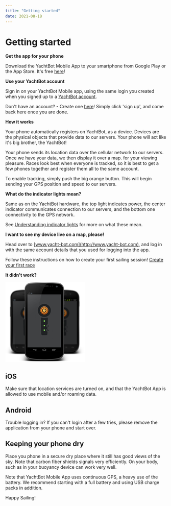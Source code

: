 ```yaml
---
title: "Getting started"
date: 2021-08-18
---
```

# Getting started

**Get the app for your phone**

Download the YachtBot Mobile App to your smartphone from Google Play or the App Store. It's free [here](https://play.google.com/store/apps/details?id=com.igtimi.yachtbot)!

  

  

**Use your YachtBot account**

Sign in on your YachtBot Mobile app, using the same login you created when you signed up to a [YachtBot account](../../YachtBot%20Web/Getting%20started/Create%20your%20YachtBot%20account.md).

Don't have an account? - Create one [here](http://www.yacht-bot.com)! Simply click 'sign up', and come back here once you are done.

  

  

**How it works**

Your phone automatically registers on YachtBot, as a device. Devices are the physical objects that provide data to our servers. Your phone will act like it's big brother, the YachtBot!

Your phone sends its location data over the cellular network to our servers. Once we have your data, we then display it over a map. for your viewing pleasure. Races look best when everyone is tracked, so it is best to get a few phones together and register them all to the same account.

  

To enable tracking, simply push the big orange button. This will begin sending your GPS position and speed to our servers.

  

  

**What do the indicator lights mean?**

Same as on the YachtBot hardware, the top light indicates power, the center indicator communicates connection to our servers, and the bottom one connectivity to the GPS network. 

See [Understanding indicator lights](http://sfsdf) for more on what these mean.

  

  

**I want to see my device live on a map, please!**

Head over to [www.yacht-bot.com](http://www.yacht-bot.com), and log in with the same account details that you used for logging into the app.

Follow these instructions on how to create your first sailing session! [Create your first race](http://safddsf)

  

  

**It didn't work?**

  

<img src="../../../assets/images/blob1446695955285.png" alt=""  />

iOS
---

Make sure that location services are turned on, and that the YachtBot App is allowed to use mobile and/or roaming data. 

  

Android
-------

Trouble logging in? If you can't login after a few tries, please remove the application from your phone and start over.

  

Keeping your phone dry
----------------------

Place you phone in a secure dry place where it still has good views of the sky. Note that carbon fiber shields signals very efficiently. On your body, such as in your buoyancy device can work very well.

  

Note that YachtBot Mobile App uses continuous GPS, a heavy use of the battery. We recommend starting with a full battery and using USB charge packs in addition.

  

Happy Sailing!